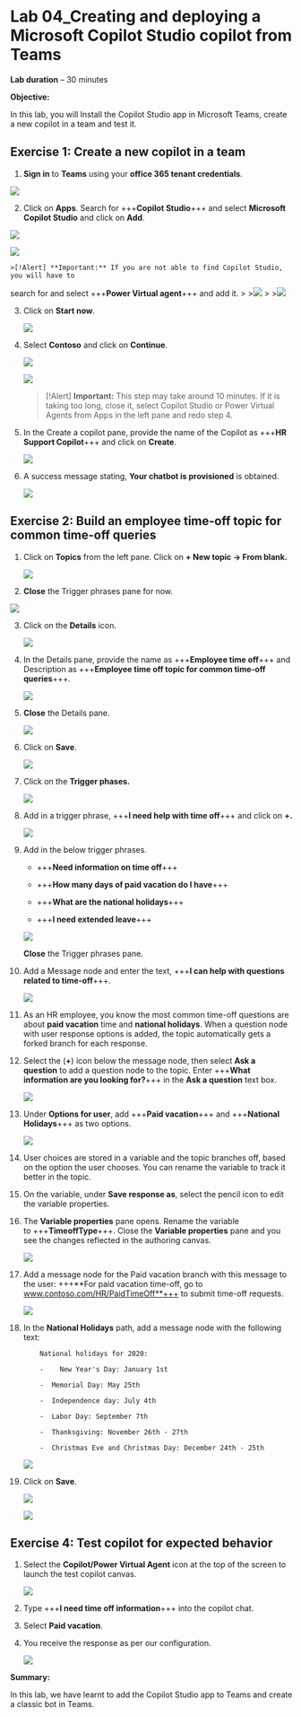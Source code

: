 ﻿# **Lab 04_Creating and deploying a Microsoft Copilot Studio copilot from Teams**

**Lab duration** – 30 minutes

**Objective:**

In this lab, you will Install the Copilot Studio app in Microsoft Teams,
create a new copilot in a team and test it.

## **Exercise 1: Create a new copilot in a team**

1.  **Sign in** to **Teams** using your **office 365 tenant credentials**.

   ![](./media/image2.png)

2.  Click on **Apps**. Search for +++**Copilot Studio**+++ and select
    **Microsoft Copilot Studio** and click on **Add**.

   ![](./media/image3.png)

   ![](./media/image4.png)

    >[!Alert] **Important:** If you are not able to find Copilot Studio, you will have to
search for and select +++**Power Virtual agent**+++ and add it.
    >
    >![](./media/img31.png)
    >
    >![](./media/img32.png)

3.  Click on **Start now**.

    ![](./media/image5.png)
    
4.  Select **Contoso** and click on **Continue**.

    ![](./media/image6.png)

    ![](./media/image7.png)

    >[!Alert] **Important:** This step may take around 10 minutes. If it is taking too long, close it, select Copilot Studio or Power Virtual Agents from Apps in the left pane and redo step 4.

7.  In the Create a copilot pane, provide the name of the Copilot as
    +++**HR Support Copilot**+++ and click on **Create**.

    ![](./media/image8.png)

8.  A success message stating, **Your chatbot is provisioned** is
    obtained.

    ![](./media/image9.png)

## **Exercise 2: Build an employee time-off topic for common time-off queries**

1.  Click on **Topics** from the left pane. Click on **+ New topic -\>
    From blank.**

    ![](./media/image10.png)

2.	**Close** the Trigger phrases pane for now.
   
   ![](./media/img33.png)
   
3.  Click on the **Details** icon.

     ![](./media/image11.png)

4.  In the Details pane, provide the name as +++**Employee time off**+++
    and Description as +++**Employee time off topic for common time-off
    queries**+++.

     ![](./media/image12.png)
    
5.	**Close** the Details pane.

    ![](./media/img36.png)
   
6.  Click on **Save**.

    ![](./media/img34.png)

7.  Click on the **Trigger phases.**

     ![](./media/image14.png)

8.  Add in a trigger phrase, +++**I need help with time off**+++ and
    click on **+.**

    ![](./media/image15.png)

9.  Add in the below trigger phrases.

    - +++**Need information on time off**+++
    
    - +++**How many days of paid vacation do I have**+++
    
    - +++**What are the national holidays**+++
    
    - +++**I need extended leave**+++

    ![](./media/image16.png)

    **Close** the Trigger phrases pane.

8.  Add a Message node and enter the text, +++**I can help with questions
    related to time-off**+++.

    ![](./media/img35.png)

10.  As an HR employee, you know the most common time-off questions are
    about **paid vacation** time and **national holidays**. When a question node
    with user response options is added, the topic automatically gets a
    forked branch for each response.

11. Select the (**+**) icon below the message node, then select **Ask a
    question** to add a question node to the topic. Enter +++**What information are you looking for?**+++ in the **Ask a question** text box. 

    ![](./media/img37.png)

13. Under **Options for user**, add +++**Paid vacation**+++ and +++**National Holidays**+++ as two options.

    ![](./media/image18.png)
       
14. User choices are stored in a variable and the topic branches off,
    based on the option the user chooses. You can rename the variable to
    track it better in the topic.

15. On the variable, under **Save response as**, select the pencil icon
    to edit the variable properties.

16. The **Variable properties** pane opens. Rename the variable
    to +++**TimeoffType**+++. Close the **Variable properties** pane and
    you see the changes reflected in the authoring canvas.

    ![](./media/image19.png)

17. Add a message node for the Paid vacation branch with this message to
    the user: +++**For paid vacation time-off, go to
    www.contoso.com/HR/PaidTimeOff**+++ to submit time-off requests.

    ![](./media/image20.png)

19. In the **National Holidays** path, add a message node with the
    following text:
    
    ```
        National holidays for 2020:
        
        -    New Year's Day: January 1st
        
        -  Memorial Day: May 25th
        
        -  Independence day: July 4th
        
        -  Labor Day: September 7th
        
        -  Thanksgiving: November 26th - 27th
        
        -  Christmas Eve and Christmas Day: December 24th - 25th
    ```

       ![](./media/img38.png)

21. Click on **Save**.

       ![](./media/image23.png)

       ![](./media/img39.png)

## **Exercise 4: Test copilot for expected behavior**

1.	Select the **Copilot/Power Virtual Agent** icon at the top of the screen to launch the test copilot canvas.

    ![](./media/img40.png)

3.  Type +++**I need time off information**+++ into the copilot chat.

4.  Select **Paid vacation**.

5.  You receive the response as per our configuration.

       ![](./media/image25.png)
       

**Summary:**

In this lab, we have learnt to add the Copilot Studio app to Teams and create a classic bot in Teams.
